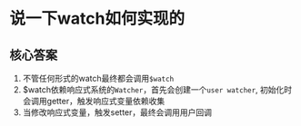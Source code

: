 # 说一下watch如何实现的

## 核心答案
1. 不管任何形式的watch最终都会调用`$watch`
2. $watch依赖响应式系统的`Watcher`，首先会创建一个`user watcher`, 初始化时会调用getter，触发响应式变量依赖收集
3. 当修改响应式变量，触发setter，最终会调用用户回调